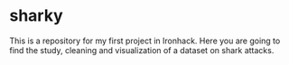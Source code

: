 # sharky
This is a repository for my first project in Ironhack. Here you are going to find the study, cleaning and visualization of a dataset on shark attacks. 
